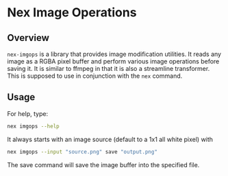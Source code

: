# Nex Image Operations

## Overview

`nex-imgops` is a library that provides image modification utilities. It reads any image as a RGBA pixel buffer and perform various image operations before saving it. It is similar to ffmpeg in that it is also a streamline transformer. This is supposed to use in conjunction with the `nex` command.

## Usage

For help, type:

```bash
nex imgops --help
```

It always starts with an image source (default to a 1x1 all white pixel) with

```bash
nex imgops --input "source.png" save "output.png"
```

The save command will save the image buffer into the specified file.
